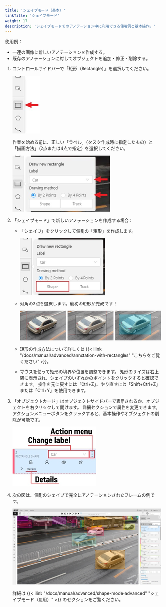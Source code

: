 ```yaml
---
title: 'シェイプモード（基本）'
linkTitle: 'シェイプモード'
weight: 17
description: 'シェイプモードでのアノテーション中に利用できる使用例と基本操作。'
---
```

使用例：

- 一連の画像に新しいアノテーションを作成する。
- 既存のアノテーションに対してオブジェクトを追加・修正・削除する。

1. コントロールサイドバーで「矩形（Rectangle）」を選択してください。

   ![](/images/image082.jpg)

   作業を始める前に、正しい「ラベル」（タスク作成時に指定したもの）と
   「描画方法」（2点または4点で指定）を選択してください。

   ![](/images/image080.jpg)

1. 「シェイプモード」で新しいアノテーションを作成する場合：

   - 「シェイプ」をクリックして個別の「矩形」を作成します。

     ![](/images/image081.jpg)

   - 対角の2点を選択します。最初の矩形が完成です！

     ![](/images/image011_detrac.jpg)

   - 矩形の作成方法について詳しくは
     {{< ilink "/docs/manual/advanced/annotation-with-rectangles" "こちらをご覧ください" >}}。

   - マウスを使って矩形の境界や位置を調整できます。
     矩形のサイズは右上隅に表示され、シェイプのいずれかのポイントをクリックすると確認できます。
     操作を元に戻すには「Ctrl+Z」、やり直すには「Shift+Ctrl+Z」または「Ctrl+Y」を使用できます。

1. 「オブジェクトカード」はオブジェクトサイドバーで表示されるか、オブジェクトを右クリックして開けます。
   詳細セクションで属性を変更できます。
   アクションメニューボタンをクリックすると、基本操作やオブジェクトの削除が可能です。

   ![](/images/image012.jpg)

1. 次の図は、個別のシェイプで完全にアノテーションされたフレームの例です。

   ![](/images/image013_detrac.jpg)

   詳細は {{< ilink "/docs/manual/advanced/shape-mode-advanced" "シェイプモード（応用）" >}} のセクションをご覧ください。